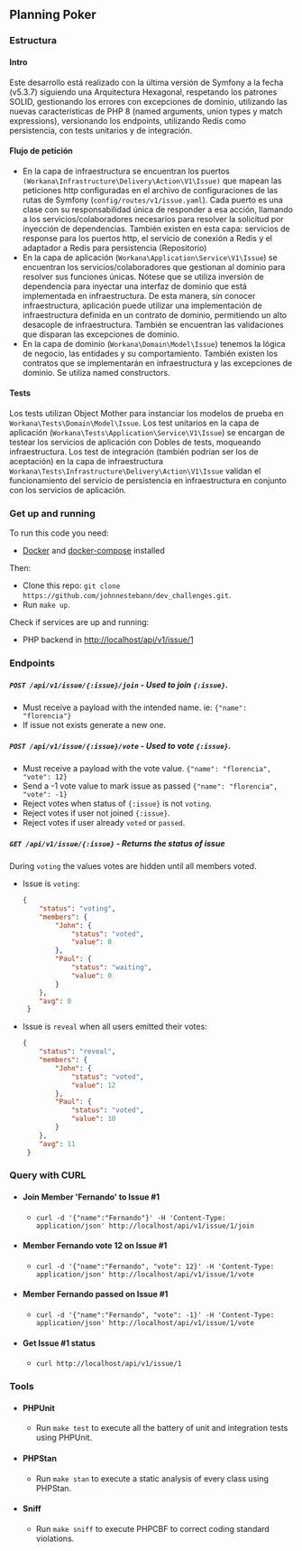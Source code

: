 ## Planning Poker

### Estructura
#### Intro
Este desarrollo está realizado con la última versión de Symfony a la fecha (v5.3.7) siguiendo una Arquitectura Hexagonal,
respetando los patrones SOLID, gestionando los errores con excepciones de dominio, utilizando las nuevas características
de PHP 8 (named arguments, union types y match expressions), versionando los endpoints, utilizando Redis como persistencia,
con tests unitarios y de integración.

#### Flujo de petición
- En la capa de infraestructura se encuentran los puertos `(Workana\Infrastructure\Delivery\Action\V1\Issue)` que mapean las
peticiones http configuradas en el archivo de configuraciones de las rutas de Symfony (`config/routes/v1/issue.yaml`).
Cada puerto es una clase con su responsabilidad única de responder a esa acción, llamando a los servicios/colaboradores
necesarios para resolver la solicitud por inyección de dependencias.
También existen en esta capa: servicios de response para los puertos http, el servicio de conexión a Redis y el adaptador
a Redis para persistencia (Repositorio)
- En la capa de aplicación (`Workana\Application\Service\V1\Issue`) se encuentran los servicios/colaboradores que gestionan
al dominio para resolver sus funciones únicas. Nótese que se utiliza inversión de dependencia para inyectar una interfaz
de dominio que está implementada en infraestructura. De esta manera, sin conocer infraestructura, aplicación puede utilizar
una implementación de infraestructura definida en un contrato de dominio, permitiendo un alto desacople de infraestructura.
También se encuentran las validaciones que disparan las excepciones de dominio.
- En la capa de dominio (`Workana\Domain\Model\Issue`) tenemos la lógica de negocio, las entidades y su comportamiento.
También existen los contratos que se implementarán en infraestructura y las excepciones de dominio. Se utiliza named
constructors.

#### Tests
Los tests utilizan Object Mother para instanciar los modelos de prueba en `Workana\Tests\Domain\Model\Issue`. Los test
unitarios en la capa de aplicación (`Workana\Tests\Application\Service\V1\Issue`) se encargan de testear los servicios de
aplicación con Dobles de tests, moqueando infraestructura. Los test de integración (también podrían ser los de aceptación)
en la capa de infraestructura `Workana\Tests\Infrastructure\Delivery\Action\V1\Issue` validan el funcionamiento del
servicio de persistencia en infraestructura en conjunto con los servicios de aplicación.

### Get up and running

To run this code you need:
  - [Docker](https://www.docker.com/get-started) and [docker-compose](https://docs.docker.com/compose/install/) installed

Then:
  - Clone this repo: `git clone https://github.com/johnnestebann/dev_challenges.git`.
  - Run `make up`.
  
Check if services are up and running:
  - PHP backend in [http://localhost/api/v1/issue/1](http://localhost/api/v1/issue/1)


### Endpoints

##### `POST /api/v1/issue/{:issue}/join` - Used to join `{:issue}`. 
   - Must receive a payload with the intended name. ie: `{"name": "florencia"}`
   - If issue not exists generate a new one.
 
##### `POST /api/v1/issue/{:issue}/vote` - Used to vote `{:issue}`.
   - Must receive a payload with the vote value. `{"name": "florencia", "vote": 12}`
   - Send a -1 vote value to mark issue as passed `{"name": "florencia", "vote": -1}`
   - Reject votes when status of `{:issue}` is not `voting`. 
   - Reject votes if user not joined `{:issue}`. 
   - Reject votes if user already `voted` or `passed`.
  
##### `GET /api/v1/issue/{:issue}` - Returns the status of issue
   During `voting` the values votes are hidden until all members voted.
   - Issue is `voting`: 
        ````json
        {
            "status": "voting", 
            "members": {
                "John": {
                    "status": "voted",
                    "value": 0
                },
                "Paul": {
                    "status": "waiting",
                    "value": 0
                }
            },
            "avg": 0
         }
        ````
   - Issue is `reveal` when all users emitted their votes: 
        ````json
        {
            "status": "reveal", 
            "members": {
                "John": {
                    "status": "voted",
                    "value": 12
                },
                "Paul": {
                    "status": "voted",
                    "value": 10
                }
            },
            "avg": 11
         }
        ````

### Query with CURL
- #### Join Member 'Fernando' to Issue #1
  - `curl -d '{"name":"Fernando"}' -H 'Content-Type: application/json' http://localhost/api/v1/issue/1/join`
- #### Member Fernando vote 12 on Issue #1
  - `curl -d '{"name":"Fernando", "vote": 12}' -H 'Content-Type: application/json' http://localhost/api/v1/issue/1/vote`
- #### Member Fernando passed on Issue #1
  - `curl -d '{"name":"Fernando", "vote": -1}' -H 'Content-Type: application/json' http://localhost/api/v1/issue/1/vote`
- #### Get Issue #1 status
  - `curl http://localhost/api/v1/issue/1`

### Tools
- #### PHPUnit
  - Run `make test` to execute all the battery of unit and integration tests using PHPUnit.
- #### PHPStan
  - Run `make stan` to execute a static analysis of every class using PHPStan.
- #### Sniff
  - Run `make sniff` to execute PHPCBF to correct coding standard violations.